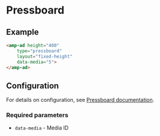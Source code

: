 <!---
Copyright 2018 The AMP HTML Authors. All Rights Reserved.

Licensed under the Apache License, Version 2.0 (the "License");
you may not use this file except in compliance with the License.
You may obtain a copy of the License at

      http://www.apache.org/licenses/LICENSE-2.0

Unless required by applicable law or agreed to in writing, software
distributed under the License is distributed on an "AS-IS" BASIS,
WITHOUT WARRANTIES OR CONDITIONS OF ANY KIND, either express or implied.
See the License for the specific language governing permissions and
limitations under the License.
-->

# Pressboard

## Example

```html
<amp-ad height="400"
    type="pressboard"
    layout="fixed-height"
    data-media="5">
</amp-ad>
```

## Configuration

For details on configuration, see [Pressboard documentation](http://help.pressboard.ca/publisher-resources/getting-started/implementing-google-amp).

### Required parameters

- `data-media` - Media ID
